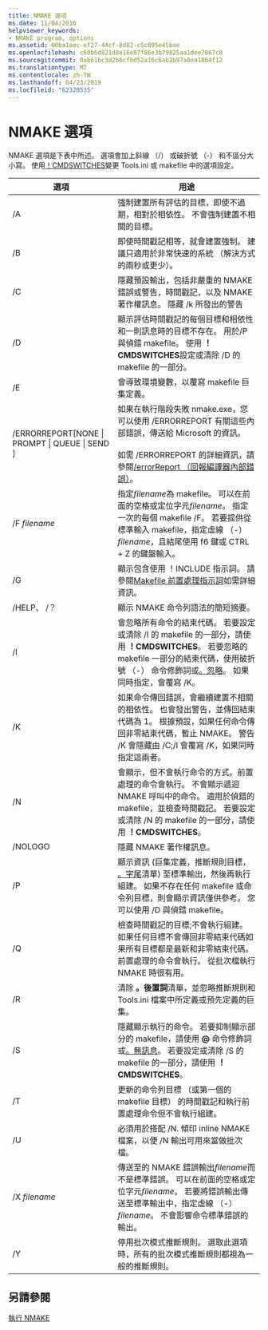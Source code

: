 ```yaml
---
title: NMAKE 選項
ms.date: 11/04/2016
helpviewer_keywords:
- NMAKE program, options
ms.assetid: 00ba1aec-ef27-44cf-8d82-c5c095e45bae
ms.openlocfilehash: c60b6d821d8e16e87f86e3b79825aa1dee7867c8
ms.sourcegitcommit: 0ab61bc3d2b6cfbd52a16c6ab2b97a8ea1864f12
ms.translationtype: MT
ms.contentlocale: zh-TW
ms.lasthandoff: 04/23/2019
ms.locfileid: "62320535"
---
```

# <a name="nmake-options"></a>NMAKE 選項

NMAKE 選項是下表中所述。 選項會加上斜線 （/） 或破折號 （-） 和不區分大小寫。 使用[！CMDSWITCHES](makefile-preprocessing-directives.md)變更 Tools.ini 或 makefile 中的選項設定。

|選項|用途|
|------------|-------------|
|/A|強制建置所有評估的目標，即使不過期，相對於相依性。 不會強制建置不相關的目標。|
|/B|即使時間戳記相等，就會建置強制。 建議只適用於非常快速的系統 （解決方式的兩秒或更少）。|
|/C|隱藏預設輸出，包括非嚴重的 NMAKE 錯誤或警告，時間戳記，以及 NMAKE 著作權訊息。 隱藏 /k 所發出的警告|
|/D|顯示評估時間戳記的每個目標和相依性和一則訊息時的目標不存在。 用於/P 與偵錯 makefile。 使用 **！CMDSWITCHES**設定或清除 /D 的 makefile 的一部分。|
|/E|會導致環境變數，以覆寫 makefile 巨集定義。|
|/ERRORREPORT[NONE &#124; PROMPT &#124; QUEUE &#124; SEND ]|如果在執行階段失敗 nmake.exe，您可以使用 /ERRORREPORT 有關這些內部錯誤，傳送給 Microsoft 的資訊。<br /><br /> 如需 /ERRORREPORT 的詳細資訊，請參閱[/errorReport （回報編譯器內部錯誤）](errorreport-report-internal-compiler-errors.md)。|
|/F *filename*|指定*filename*為 makefile。 可以在前面的空格或定位字元*filename*。 指定一次的每個 makefile /F。 若要提供從標準輸入 makefile，指定虛線 （-） *filename*，且結尾使用 f6 鍵或 CTRL + Z 的鍵盤輸入。|
|/G|顯示包含使用 ！INCLUDE 指示詞。  請參閱[Makefile 前置處理指示詞](makefile-preprocessing-directives.md)如需詳細資訊。|
|/HELP、 /？|顯示 NMAKE 命令列語法的簡短摘要。|
|/I|會忽略所有命令的結束代碼。 若要設定或清除 /I 的 makefile 的一部分，請使用 **！CMDSWITCHES**。 若要忽略的 makefile 一部分的結束代碼，使用破折號 （-） 命令修飾詞或[。忽略](dot-directives.md)。 如果同時指定，會覆寫 /K。|
|/K|如果命令傳回錯誤，會繼續建置不相關的相依性。 也會發出警告，並傳回結束代碼為 1。 根據預設，如果任何命令傳回非零結束代碼，暫止 NMAKE。 警告 /K 會隱藏由 /C;/I 會覆寫 /K，如果同時指定這兩者。|
|/N|會顯示，但不會執行命令的方式。前置處理的命令會執行。 不會顯示遞迴 NMAKE 呼叫中的命令。 適用於偵錯的 makefile，並檢查時間戳記。 若要設定或清除 /N 的 makefile 的一部分，請使用 **！CMDSWITCHES**。|
|/NOLOGO|隱藏 NMAKE 著作權訊息。|
|/P|顯示資訊 (巨集定義，推斷規則目標， [。字尾](dot-directives.md)清單) 至標準輸出，然後再執行組建。 如果不存在任何 makefile 或命令列目標，則會顯示資訊僅供參考。 您可以使用 /D 與偵錯 makefile。|
|/Q|檢查時間戳記的目標;不會執行組建。 如果任何目標不會傳回非零結束代碼如果所有目標都是最新和非零結束代碼。 前置處理的命令會執行。 從批次檔執行 NMAKE 時很有用。|
|/R|清除 **。後置詞**清單，並忽略推斷規則和 Tools.ini 檔案中所定義或預先定義的巨集。|
|/S|隱藏顯示執行的命令。 若要抑制顯示部分的 makefile，請使用 **\@** 命令修飾詞或[。無訊息](dot-directives.md)。 若要設定或清除 /S 的 makefile 的一部分，請使用 **！CMDSWITCHES**。|
|/T|更新的命令列目標 （或第一個的 makefile 目標） 的時間戳記和執行前置處理命令但不會執行組建。|
|/U|必須用於搭配 /N. 傾印 inline NMAKE 檔案，以便 /N 輸出可用來當做批次檔。|
|/X *filename*|傳送至的 NMAKE 錯誤輸出*filename*而不是標準錯誤。 可以在前面的空格或定位字元*filename*。 若要將錯誤輸出傳送至標準輸出中，指定虛線 （-） *filename*。 不會影響命令標準錯誤的輸出。|
|/Y|停用批次模式推斷規則。 選取此選項時，所有的批次模式推斷規則都視為一般的推斷規則。|

## <a name="see-also"></a>另請參閱

[執行 NMAKE](running-nmake.md)
